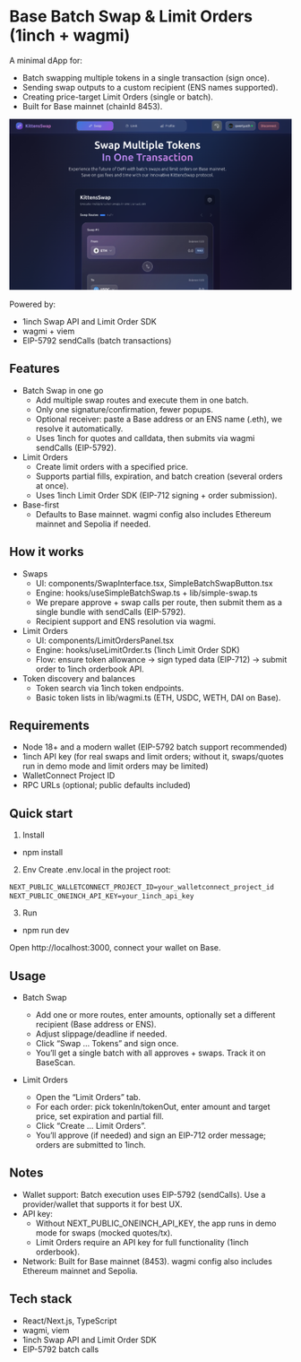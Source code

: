 # Base Batch Swap & Limit Orders (1inch + wagmi)

A minimal dApp for:
- Batch swapping multiple tokens in a single transaction (sign once).
- Sending swap outputs to a custom recipient (ENS names supported).
- Creating price-target Limit Orders (single or batch).
- Built for Base mainnet (chainId 8453).

![App screenshot](assets/screenshot.png)

Powered by:
- 1inch Swap API and Limit Order SDK
- wagmi + viem
- EIP-5792 sendCalls (batch transactions)

## Features

- Batch Swap in one go
  - Add multiple swap routes and execute them in one batch.
  - Only one signature/confirmation, fewer popups.
  - Optional receiver: paste a Base address or an ENS name (.eth), we resolve it automatically.
  - Uses 1inch for quotes and calldata, then submits via wagmi sendCalls (EIP-5792).
- Limit Orders
  - Create limit orders with a specified price.
  - Supports partial fills, expiration, and batch creation (several orders at once).
  - Uses 1inch Limit Order SDK (EIP-712 signing + order submission).
- Base-first
  - Defaults to Base mainnet. wagmi config also includes Ethereum mainnet and Sepolia if needed.

## How it works

- Swaps
  - UI: components/SwapInterface.tsx, SimpleBatchSwapButton.tsx
  - Engine: hooks/useSimpleBatchSwap.ts + lib/simple-swap.ts
  - We prepare approve + swap calls per route, then submit them as a single bundle with sendCalls (EIP-5792).
  - Recipient support and ENS resolution via wagmi.
- Limit Orders
  - UI: components/LimitOrdersPanel.tsx
  - Engine: hooks/useLimitOrder.ts (1inch Limit Order SDK)
  - Flow: ensure token allowance → sign typed data (EIP-712) → submit order to 1inch orderbook API.
- Token discovery and balances
  - Token search via 1inch token endpoints.
  - Basic token lists in lib/wagmi.ts (ETH, USDC, WETH, DAI on Base).

## Requirements

- Node 18+ and a modern wallet (EIP-5792 batch support recommended)
- 1inch API key (for real swaps and limit orders; without it, swaps/quotes run in demo mode and limit orders may be limited)
- WalletConnect Project ID
- RPC URLs (optional; public defaults included)

## Quick start

1) Install
- npm install

2) Env
Create .env.local in the project root:
```
NEXT_PUBLIC_WALLETCONNECT_PROJECT_ID=your_walletconnect_project_id
NEXT_PUBLIC_ONEINCH_API_KEY=your_1inch_api_key
```

3) Run
- npm run dev

Open http://localhost:3000, connect your wallet on Base.

## Usage

- Batch Swap
  - Add one or more routes, enter amounts, optionally set a different recipient (Base address or ENS).
  - Adjust slippage/deadline if needed.
  - Click “Swap … Tokens” and sign once.
  - You’ll get a single batch with all approves + swaps. Track it on BaseScan.

- Limit Orders
  - Open the “Limit Orders” tab.
  - For each order: pick tokenIn/tokenOut, enter amount and target price, set expiration and partial fill.
  - Click “Create … Limit Orders”.
  - You’ll approve (if needed) and sign an EIP-712 order message; orders are submitted to 1inch.

## Notes

- Wallet support: Batch execution uses EIP-5792 (sendCalls). Use a provider/wallet that supports it for best UX.
- API key:
  - Without NEXT_PUBLIC_ONEINCH_API_KEY, the app runs in demo mode for swaps (mocked quotes/tx).
  - Limit Orders require an API key for full functionality (1inch orderbook).
- Network: Built for Base mainnet (8453). wagmi config also includes Ethereum mainnet and Sepolia.

## Tech stack

- React/Next.js, TypeScript
- wagmi, viem
- 1inch Swap API and Limit Order SDK
- EIP-5792 batch calls
